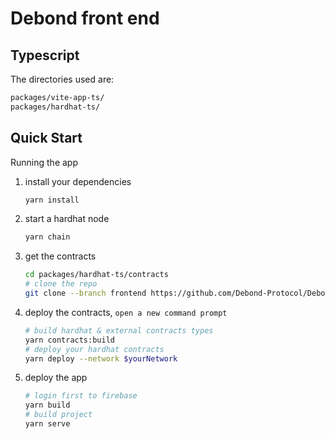 # Debond front end

## Typescript

The directories used are:

```bash
packages/vite-app-ts/
packages/hardhat-ts/
```

## Quick Start

Running the app

1. install your dependencies

   ```bash
   yarn install
   ```

2. start a hardhat node

   ```bash
   yarn chain
   ```

3. get the contracts
   ```bash
   cd packages/hardhat-ts/contracts
   # clone the repo
   git clone --branch frontend https://github.com/Debond-Protocol/Debond-v0.git
   ```
4. deploy the contracts, `open a new command prompt`
   
   ```bash
   # build hardhat & external contracts types
   yarn contracts:build 
   # deploy your hardhat contracts
   yarn deploy --network $yourNetwork
   ```

5. deploy the app
   ```bash
   # login first to firebase
   yarn build
   # build project
   yarn serve
   ```